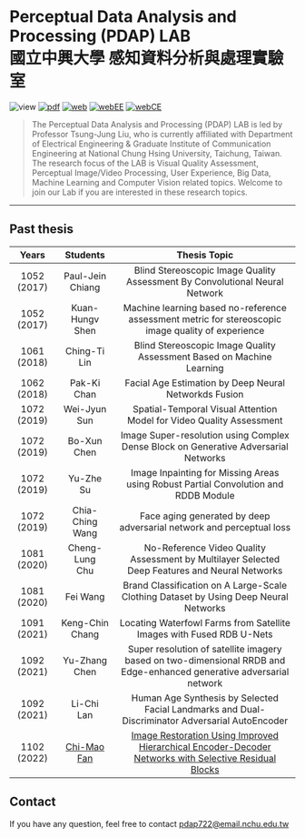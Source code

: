 # Perceptual Data Analysis and Processing (PDAP) LAB<br>國立中興大學 感知資料分析與處理實驗室  
![view](https://komarev.com/ghpvc/?username=pdap722&color=blue) 
[![pdf](https://img.shields.io/badge/Info-Professor-brightgreen)](http://www.ee.nchu.edu.tw/main.asp?un=33&sn=83) 
[![web](https://img.shields.io/badge/Website-PDAP-orange)](https://sites.google.com/site/eelab907/guan-yu-about?authuser=0) 
[![webEE](https://img.shields.io/badge/Website-NCHUEE-orange)](http://www.ee.nchu.edu.tw) 
[![webCE](https://img.shields.io/badge/Website-NCHUICE-orange)](http://www.ice.nchu.edu.tw)  

> The Perceptual Data Analysis and Processing (PDAP) LAB is led by Professor Tsung-Jung Liu, who is currently affiliated with Department of Electrical Engineering & Graduate Institute of Communication Engineering at National Chung Hsing University, Taichung, Taiwan. The research focus of the LAB is Visual Quality Assessment, Perceptual Image/Video Processing, User Experience, Big Data, Machine Learning and Computer Vision related topics. Welcome to join our Lab if you are interested in these research topics.  

***

## Past thesis  

|   Years   | Students | Thesis Topic |
|:---------:|:--------:|:------------:|
| 1052 (2017)| Paul-Jein<br> Chiang|Blind Stereoscopic Image Quality Assessment By Convolutional Neural Network|
| 1052 (2017)| Kuan-Hungv Shen| Machine learning based no-reference assessment metric for stereoscopic image quality of experience|
| 1061 (2018)| Ching-Ti<br> Lin| Blind Stereoscopic Image Quality Assessment Based on Machine Learning|
| 1062 (2018)| Pak-Ki<br> Chan | Facial Age Estimation by Deep Neural Networkds Fusion |
| 1072 (2019)| Wei-Jyun<br> Sun| Spatial-Temporal Visual Attention Model for Video Quality Assessment |
| 1072 (2019)| Bo-Xun<br> Chen | Image Super-resolution using Complex Dense Block on Generative Adversarial Networks |
| 1072 (2019)| Yu-Zhe<br> Su | Image Inpainting for Missing Areas using Robust Partial Convolution and RDDB Module |
| 1072 (2019)| Chia-Ching<br> Wang| Face aging generated by deep adversarial network and perceptual loss|
| 1081 (2020)| Cheng-Lung<br> Chu| No-Reference Video Quality Assessment by Multilayer Selected Deep Features and Neural Networks|
| 1081 (2020)| Fei Wang| Brand Classification on A Large-Scale Clothing Dataset by Using Deep Neural Networks |
| 1091 (2021)| Keng-Chin<br> Chang| Locating Waterfowl Farms from Satellite Images with Fused RDB U-Nets|
| 1092 (2021)| Yu-Zhang<br> Chen | Super resolution of satellite imagery based on two-dimensional RRDB and Edge-enhanced generative adversarial network |
| 1092 (2021)| Li-Chi<br> Lan | Human Age Synthesis by Selected Facial Landmarks and Dual-Discriminator Adversarial AutoEncoder |
| 1102 (2022)|[Chi-Mao<br> Fan](https://github.com/FanChiMao)|[Image Restoration Using Improved Hierarchical Encoder-Decoder Networks with Selective Residual Blocks](https://github.com/FanChiMao/SRMNet-thesis)|


## Contact  
If you have any question, feel free to contact pdap722@email.nchu.edu.tw  
